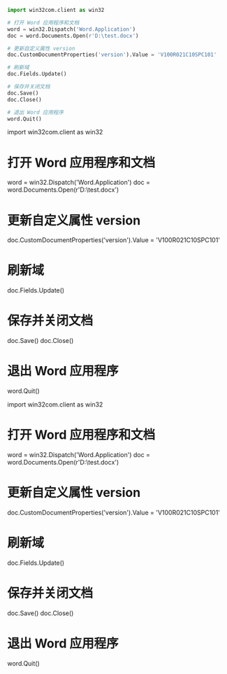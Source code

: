 
```python
import win32com.client as win32

# 打开 Word 应用程序和文档
word = win32.Dispatch('Word.Application')
doc = word.Documents.Open(r'D:\test.docx')

# 更新自定义属性 version
doc.CustomDocumentProperties('version').Value = 'V100R021C10SPC101'

# 刷新域
doc.Fields.Update()

# 保存并关闭文档
doc.Save()
doc.Close()

# 退出 Word 应用程序
word.Quit()

```

import win32com.client as win32

# 打开 Word 应用程序和文档
word = win32.Dispatch('Word.Application')
doc = word.Documents.Open(r'D:\test.docx')

# 更新自定义属性 version
doc.CustomDocumentProperties('version').Value = 'V100R021C10SPC101'

# 刷新域
doc.Fields.Update()

# 保存并关闭文档
doc.Save()
doc.Close()

# 退出 Word 应用程序
word.Quit()

import win32com.client as win32

# 打开 Word 应用程序和文档
word = win32.Dispatch('Word.Application')
doc = word.Documents.Open(r'D:\test.docx')

# 更新自定义属性 version
doc.CustomDocumentProperties('version').Value = 'V100R021C10SPC101'

# 刷新域
doc.Fields.Update()

# 保存并关闭文档
doc.Save()
doc.Close()

# 退出 Word 应用程序
word.Quit()
